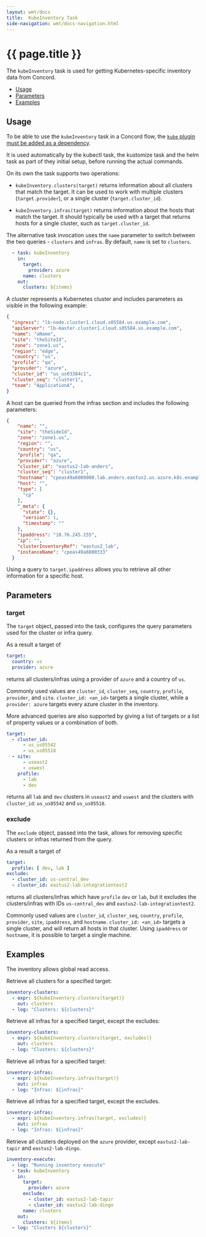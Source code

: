 ```yaml
---
layout: wmt/docs
title:  KubeInventory Task
side-navigation: wmt/docs-navigation.html
---
```


# {{ page.title }}

The `kubeInventory` task is used for getting Kubernetes-specific inventory
data from Concord.

- [Usage](#usage)
- [Parameters](#parameters)
- [Examples](#examples)

## Usage

To be able to use the `kubeInventory` task in a Concord flow, the
[`kube` plugin must be added as a dependency](./kubectl.html#usage).

It is used automatically by the kubectl task, the kustomize task and the helm
task as part of they initial setup, before running the actual commands.

On its own the task supports two operations:

- `kubeInventory.clusters(target)` returns information about all clusters that
    match the target. It can be used to work with multiple clusters
    (`target.provider`), or a single cluster (`target.cluster_id`).

- `kubeInventory.infras(target)` returns information about the hosts that
    match the target. It should typically be used with a target that returns
    hosts for a single cluster, such as `target.cluster_id`.

The alternative task invocation uses the `name` parameter to switch between the
two queries - `clusters` and `infras`. By default, `name` is set to
`clusters`.

```yaml
  - task: kubeInventory
    in:
      target:
        provider: azure
      name: clusters
    out:
      clusters: ${items}
```

A cluster represents a Kubernetes cluster and includes parameters as visible
in the following example:

```json
{
  "ingress": "lb-node.cluster1.cloud.s05584.us.example.com",
  "apiServer": "lb-master.cluster1.cloud.s05584.us.example.com",
  "name": "aName",
  "site": "theSiteId",
  "zone": "zone1.us",
  "region": "edge",
  "country": "us",
  "profile": "qa",
  "provider": "azure",
  "cluster_id": "us_us03384c1",
  "cluster_seq": "cluster1",
  "team": "ApplicationA",
}
```

A host can be queried from the infras section and includes the following
parameters:

```json
{
    "name": "",
    "site": "theSideId",
    "zone": "zone1.us",
    "region": "",
    "country": "us",
    "profile": "qa",
    "provider": "azure",
    "cluster_id": "eastus2-lab-anders",
    "cluster_seq": "cluster1",
    "hostname": "cpeas49a6000000.lab.anders.eastus2.us.azure.k8s.example.com",
    "host": "",
    "type": [
      "cp"
    ],
    "_meta": {
      "state": {},
      "version": 1,
      "timestamp": ""
    },
    "ipaddress": "10.76.245.155",
    "ip": "",
    "clusterInventoryRef": "eastus2_lab",
    "instanceName": "cpeas49a6000333"
  }
```

Using a query to `target.ipaddress` allows you to retrieve all other
information for a specific host.

## Parameters

### target

The `target` object, passed into the task, configures the query parameters
used for the cluster or infra query.

As a result a target of

```yaml
target:
  country: us
  provider: azure
```
returns all clusters/infras using a provider of `azure` and a country of `us`.

Commonly used values are `cluster_id`, `cluster_seq`, `country`, `profile`,
`provider`, and `site`. `cluster_id: <an_id>` targets a single cluster,
while a `provider: azure` targets every azure cluster in the inventory.

More advanced queries are also supported by giving a list of targets or a list
of property values or a combination of both.

```yaml
target:
  - cluster_id:
      - us_us05542
      - us_us05518
  - site:
      - useast2
      - uswest
    profile:
      - lab
      - dev
```
returns all `lab` and `dev` clusters in `useast2` and `uswest` and the clusters
with `cluster_id`: `us_us05542` and `us_us05518`.

### exclude
The `exclude` object, passed into the task, allows for removing specific
clusters or infras returned from the query.

As a result a target of

```yaml
target:
  profile: [ dev, lab ]
exclude:
  - cluster_id: us-central_dev
  - cluster_id: eastus2-lab-integrationtest2
```
returns all clusters/infras which have `profile` `dev` or `lab`, but it
excludes the clusters/infras with IDs `us-central_dev` and
`eastus2-lab-integrationtest2`.

Commonly used values are `cluster_id`, `cluster_seq`, `country`, `profile`,
`provider`, `site`, `ipaddress`, and `hostname`. `cluster_id: <an_id>` targets a
single cluster, and will return all hosts in that cluster. Using `ipaddress` or
`hostname`, it is possible to target a single machine.


<a name="#examples">

## Examples

The inventory allows global read access.

Retrieve all clusters for a specified target:

```yaml
inventory-clusters:
  - expr: ${kubeInventory.clusters(target)}
    out: clusters
  - log: "Clusters: ${clusters}"
```

Retrieve all infras for a specified target, except the excludes:

```yaml
inventory-clusters:
  - expr: ${kubeInventory.clusters(target, excludes)}
    out: clusters
  - log: "Clusters: ${clusters}"
```

Retrieve all infras for a specified target:
```yaml
inventory-infras:
  - expr: ${kubeInventory.infras(target)}
    out: infras
  - log: "Infras: ${infras}"
  ```

Retrieve all infras for a specified target, except the excludes.
```yaml
inventory-infras:
  - expr: ${kubeInventory.infras(target, excludes)}
    out: infras
  - log: "Infras: ${infras}"
```

Retrieve all clusters deployed on the `azure` provider, except
`eastus2-lab-tapir` and `eastus2-lab-dingo`.

```yaml
inventory-execute:
  - log: "Running inventory execute"
  - task: kubeInventory
    in:
      target:
        provider: azure
      exclude:
        - cluster_id: eastus2-lab-tapir
        - cluster_id: eastus2-lab-dingo
      name: clusters
    out:
      clusters: ${items}
  - log: "Clusters ${clusters}"
```
